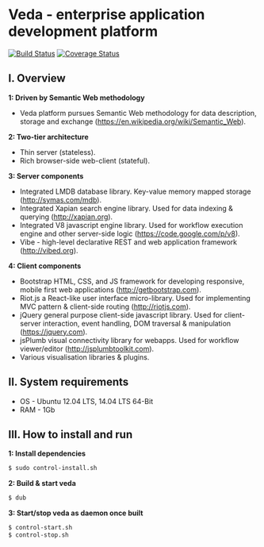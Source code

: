 # Veda - enterprise application development platform 
[![Build Status](https://travis-ci.org/semantic-machines/veda.svg?branch=master)](https://travis-ci.org/semantic-machines/veda)
[![Coverage Status](https://coveralls.io/repos/github/semantic-machines/veda/badge.svg?branch=master)](https://coveralls.io/github/semantic-machines/veda?branch=master)

## I. Overview

**1: Driven by Semantic Web methodology**
  - Veda platform pursues Semantic Web methodology for data description, storage and exchange (https://en.wikipedia.org/wiki/Semantic_Web).

**2: Two-tier architecture**
  - Thin server (stateless).
  - Rich browser-side web-client (stateful).

**3: Server components**
  - Integrated LMDB database library. Key-value memory mapped storage (http://symas.com/mdb).
  - Integrated Xapian search engine library. Used for data indexing & querying (http://xapian.org).
  - Integrated V8 javascript engine library. Used for workflow execution engine and other server-side logic (https://code.google.com/p/v8).
  - Vibe - high-level declarative REST and web application framework (http://vibed.org).

**4: Client components**
  - Bootstrap HTML, CSS, and JS framework for developing responsive, mobile first web applications (http://getbootstrap.com).
  - Riot.js a React-like user interface micro-library. Used for implementing MVC pattern & client-side routing (http://riotjs.com).
  - jQuery general purpose client-side javascript library. Used for client-server interaction, event handling, DOM traversal & manipulation (https://jquery.com).
  - jsPlumb visual connectivity library for webapps. Used for workflow viewer/editor (http://jsplumbtoolkit.com).
  - Various visualisation libraries & plugins.

## II. System requirements
  - OS - Ubuntu 12.04 LTS, 14.04 LTS 64-Bit
  - RAM - 1Gb

## III. How to install and run

**1: Install dependencies**
```sh
$ sudo control-install.sh
```
**2: Build & start veda**
```sh
$ dub
```
**3: Start/stop veda as daemon once built**
```sh
$ control-start.sh
$ control-stop.sh
```
